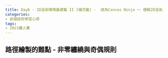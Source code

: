 ```yaml
---
title: Day6 - 2D渲染環境基礎篇 II [補充篇] -  成為Canvas Ninja ～ 理解2D渲染的精髓
categories: 
- 前端技術學習心得
tags:
- 2021鐵人賽
---
```


## 路徑繪製的難點 - 非零纏繞與奇偶規則






